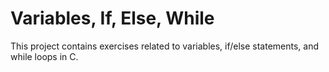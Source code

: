 # Variables, If, Else, While
This project contains exercises related to variables, if/else statements, and while loops in C.
